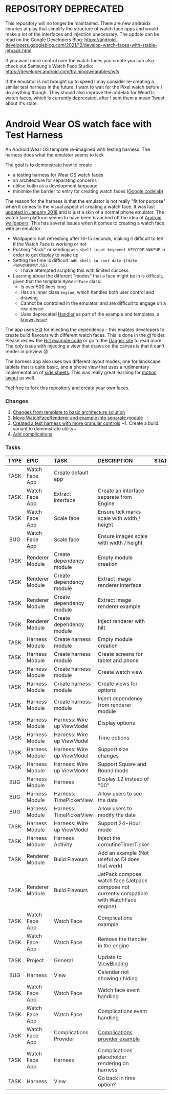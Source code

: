 # REPOSITORY DEPRECATED

This repository will no longer be maintained. There are new androidx libraries at play that simplify the structure of watch face apps and would make a lot of the interfaces and injection unecessary. The update can be read on the Google Developers Blog: https://android-developers.googleblog.com/2021/12/develop-watch-faces-with-stable-jetpack.html

If you want more control over the watch faces you create you can also check out Samsung's Watch Face Studio: https://developer.android.com/training/wearables/wfs

If the emulator is not brought up to speed I may consider re-creating a similar test harness in the future. I want to wait for the Pixel watch before I do anything though. They should also improve the codelab for WearOs watch faces, which is currently deprecated, after I sent them a mean Tweet about it's state.

# Android Wear OS watch face with Test Harness

An Android Wear OS template re-imagined with testing harness. The harness does what the emulator seems to lack

The goal is to demonstrate how to create
- a testing harness for Wear OS watch faces
- an architecture for separating concerns
- utilise kotlin as a development language
- minimise the barrier to entry for creating watch faces ([Google codelab][CODELAB])

The reason for the harness is that the emulator is not really "fit for purpose" when it comes to the visual aspect of creating a watch face. It was last [updated in January 2018][WEAROSEMULATOR] and is just a skin of a normal phone emulator. The watch face platform seems to have been branched off the idea of [Android wallpapers][WALLPAPER]. This has several issues when it comes to creating a watch face with an emulator:
- Wallpapers halt refreshing after 10-15 seconds, making it difficult to tell if the Watch Face is working or not
- Pushing "Back" or sending `adb shell input keyevent KEYCODE_WAKEUP` in order to get display to wake up
- Setting the time is difficult. `adb shell su root date $(date +%m%d%H%M%Y.%S)`
  - I have attempted scripting this with limited success
- Learning about the different "modes" that a face might be in is difficult, given that the template `MyWatchFace` class:
  - Is over 500 lines long
  - Has an inner class `Engine`, which handles both user control and drawing
  - Cannot be controlled in the emulator, and are difficult to engage on a real device
  - Uses deprecated [Handler][HANDLER] as part of the example and templates, a [known issue][HANDLERISSUE]

The app uses [Hilt][HILT] for injecting the dependency - this enables developers to create build flavours with different watch faces. This is done in the [di][DIFOLDER] folder. Please review the [Hilt example code][HILTEXAMPLE] or go to the [Dagger site][HILT2] to read more. The only issue with injecting a view that draws on the canvas is that it can't render in preview :disappointed:

The harness app also uses two different layout modes, one for landscape tablets that is quite basic, and a phone view that uses a rudimentary implementation of [side sheets][SIDESHEET]. This was really great learning for [motion layout][MOTIONLAYOUT] as well.

Feel free to fork this repository and create your own faces.

### Changes
1. [Changes from template to basic architecture solution][PULL1]
1. [Move WatchFaceRenderer and example into separate module][PULL2]
1. [Created a test harness with more granular controls][PULL3]
~1. Create a build variant to demonstrate utility~
1. [Add complications][PULL5]

### Tasks
|TYPE|EPIC|TASK|DESCRIPTION|STATUS|
|:--:|:---|:---|:----------|-----:|
| TASK | Watch Face App | Create default app |  | :ballot_box_with_check: |
| TASK | Watch Face App | Extract interface | Create an interface separate from Engine | :ballot_box_with_check: |
| TASK | Watch Face App | Scale face | Ensure tick marks scale with width / height | :ballot_box_with_check: |
| BUG | Watch Face App | Scale face | Ensure images scale with width / height | :ballot_box_with_check: |
| TASK | Renderer Module | Create dependency module | Empty module creation | :ballot_box_with_check: |
| TASK | Renderer Module | Create dependency module | Extract image renderer interface | :ballot_box_with_check: |
| TASK | Renderer Module | Create dependency module | Extract image renderer example | :ballot_box_with_check: |
| TASK | Renderer Module | Create dependency module | Inject renderer with hilt | :ballot_box_with_check: |
| TASK | Harness Module | Create harness module | Empty module creation | :ballot_box_with_check: |
| TASK | Harness Module | Create harness module | Create screens for tablet and phone | :ballot_box_with_check: |
| TASK | Harness Module | Create harness module | Create watch view | :ballot_box_with_check: |
| TASK | Harness Module | Create harness module | Create views for options | :ballot_box_with_check: |
| TASK | Harness Module | Create harness module | Inject dependency from renderer module | :ballot_box_with_check: |
| TASK | Harness Module | Harness: Wire up ViewModel | Display options  | :ballot_box_with_check: |
| TASK | Harness Module | Harness: Wire up ViewModel | Time options  | :ballot_box_with_check: |
| TASK | Harness Module | Harness: Wire up ViewModel | Support size changes  | :ballot_box_with_check: |
| TASK | Harness Module | Harness: Wire up ViewModel | Support Square and Round mode  | :ballot_box_with_check: |
| BUG | Harness Module | Harness | Display 12 instead of "00" | :ballot_box_with_check: |
| BUG | Harness Module | Harness: TimePickerView | Allow users to see the date | :ballot_box_with_check: |
| BUG | Harness Module | Harness: TimePickerView | Allow users to modify the date | :ballot_box_with_check: |
| TASK | Harness Module | Harness: Wire up ViewModel | Support 24-Hour mode  | :ballot_box_with_check: |
| TASK | Harness Module | Harness Activity | Inject the coroutineTimerTicker | :ballot_box_with_check: |
| TASK | Renderer Module | Build Flavours | Add an example (Not useful as DI does that work) | :x: |
| TASK | Renderer Module | Build Flavours | JetPack compose watch face (Jetpack compose not currently compatible with WatchFace engine) | :construction: |
| TASK | Watch Face App | Watch Face | Complications example | :ballot_box_with_check: |
| TASK | Watch Face App | Watch Face | Remove the Handler in the engine | :ballot_box_with_check: |
| TASK | Project | General | Update to [ViewBinding][VIEWBINDING] | :ballot_box_with_check: |
| BUG | Harness | View | Calendar not showing / hiding | :ballot_box_with_check: |
| TASK | Watch Face App | Watch Face | Watch face event handling | :pushpin: |
| TASK | Watch Face App | Watch Face | Complications event handling | :pushpin: |
| TASK | Watch Face App | Complications Provider | [Complications provider example][COMPLICATIONCODELAB] | :pushpin: |
| TASK | Watch Face App | Harness | Complications placeholder rendering on harness | :ballot_box_with_check: |
| TASK | Harness | View | Go back in time option? | :pushpin: |

[WALLPAPER]: https://developer.android.com/reference/android/service/wallpaper/WallpaperService
[HILT]: https://developer.android.com/training/dependency-injection/hilt-android
[HILTEXAMPLE]: https://github.com/android/architecture-samples/tree/dev-hilt
[DIFOLDER]: ./app/src/main/java/com/balsdon/watchapplication/di/WatchFaceModule.kt
[PULL1]: https://github.com/qbalsdon/wearOS/pull/1
[PULL2]: https://github.com/qbalsdon/wearOS/pull/2
[PULL3]: https://github.com/qbalsdon/wearOS/pull/4
[PULL5]: https://github.com/qbalsdon/wearOS/pull/5
[SIDESHEET]: https://material.io/components/sheets-side#specs
[MOTIONLAYOUT]: https://developer.android.com/training/constraint-layout/motionlayout
[HILT2]: https://dagger.dev/hilt/
[WEAROSEMULATOR]: https://developer.android.com/wear/releases?authuser=3#Jan-25-2018-release
[HANDLER]: https://developer.android.com/reference/android/os/Handler
[HANDLERISSUE]: https://github.com/android/wear-os-samples/issues/45
[VIEWBINDING]: https://developer.android.com/topic/libraries/view-binding
[CODELAB]: https://developer.android.com/codelabs/watchface#0
[COMPLICATIONCODELAB]: https://developer.android.com/codelabs/data-providers#0
